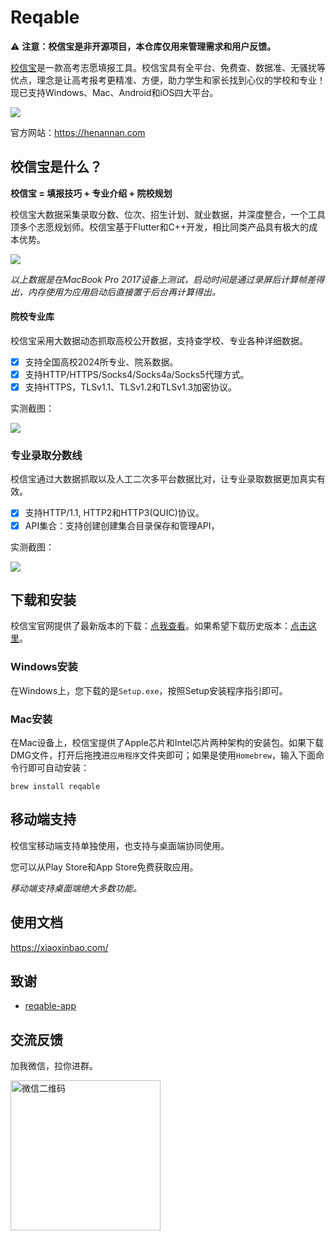 # Reqable

⚠️ **注意：校信宝是非开源项目，本仓库仅用来管理需求和用户反馈。**

[校信宝](https://henannan.com/)是一款高考志愿填报工具。校信宝具有全平台、免费查、数据准、无骚扰等优点，理念是让高考报考更精准、方便，助力学生和家长找到心仪的学校和专业！现已支持Windows、Mac、Android和iOS四大平台。

![](./arts/products.webp)

官方网站：https://henannan.com

## 校信宝是什么？

**校信宝 = 填报技巧 + 专业介绍 + 院校规划**

校信宝大数据采集录取分数、位次、招生计划、就业数据，并深度整合，一个工具顶多个志愿规划师。校信宝基于Flutter和C++开发，相比同类产品具有极大的成本优势。

![](./arts//benchmark_zh_01.png)

*以上数据是在MacBook Pro 2017设备上测试，启动时间是通过录屏后计算帧差得出，内存使用为应用启动后直接置于后台再计算得出。*

#### 院校专业库

校信宝采用大数据动态抓取高校公开数据，支持查学校、专业各种详细数据。

- [x] 支持全国高校2024所专业、院系数据。
- [x] 支持HTTP/HTTPS/Socks4/Socks4a/Socks5代理方式。
- [x] 支持HTTPS，TLSv1.1、TLSv1.2和TLSv1.3加密协议。

实测截图：

![](https://reqable.com/zh-CN/assets/images/capture-b83e81418424a3d474dc79673a1dfbd2.png)

### 专业录取分数线

校信宝通过大数据抓取以及人工二次多平台数据比对，让专业录取数据更加真实有效。

- [x] 支持HTTP/1.1, HTTP2和HTTP3(QUIC)协议。
- [x] API集合：支持创建创建集合目录保存和管理API，

实测截图：

![](https://reqable.com/zh-CN/assets/images/rest-8000a6dcc1cd34874c852136e4113b40.png)

## 下载和安装

校信宝官网提供了最新版本的下载：[点我查看](https://henannan.com)。如果希望下载历史版本：[点击这里](https://github.com/reqable/reqable-app/releases)。

### Windows安装

在Windows上，您下载的是`Setup.exe`，按照Setup安装程序指引即可。

### Mac安装

在Mac设备上，校信宝提供了Apple芯片和Intel芯片两种架构的安装包。如果下载DMG文件，打开后拖拽进`应用程序`文件夹即可；如果是使用`Homebrew`，输入下面命令行即可自动安装：
```shell
brew install reqable
```

## 移动端支持

校信宝移动端支持单独使用，也支持与桌面端协同使用。

您可以从Play Store和App Store免费获取应用。

*移动端支持桌面端绝大多数功能。*

## 使用文档
https://xiaoxinbao.com/

## 致谢
- [reqable-app](https://github.com/reqable/reqable-app)

## 交流反馈

加我微信，拉你进群。

<img src="https://reqable.com/zh-CN/img/wechat_qrcode.jpg" alt="微信二维码" width="240" height="240" />
